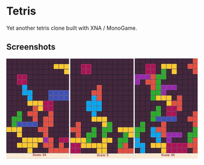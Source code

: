 # Tetris
Yet another tetris clone built with XNA / MonoGame.

## Screenshots
![Tetris](https://github.com/aeren108/aeren108.github.io/blob/master/assets/img/tetris-ss.jpg?raw=true)
